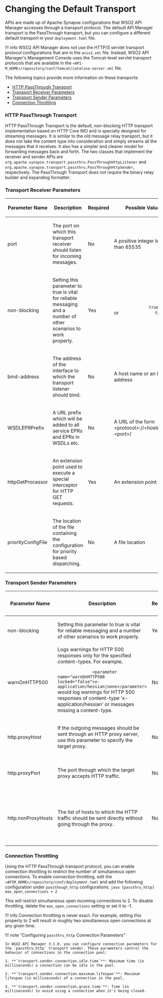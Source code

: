 # Changing the Default Transport

APIs are made up of Apache Synapse configurations that WSO2 API Manager accesses through a transport protocol. The default API Manager transport is the PassThrough transport, but you can configure a different default transport in your `deployment.toml` file.

!!! info
    WSO2 API Manager does not use the HTTP/S servlet transport protocol configurations that are in the `axis2.xml` file. Instead, WSO2 API Manager's Management Console uses the Tomcat-level servlet transport protocols that are available in the `<API-M_HOME>/repository/conf/tomcat/catalina-server.xml` file.


The following topics provide more information on these transports:

-   [HTTP PassThrough Transport](#http-passthrough-transport)
-   [Transport Receiver Parameters](#transport-receiver-parameters)
-   [Transport Sender Parameters](#transport-sender-parameters)
-   [Connection Throttling](#connection-throttling)

### HTTP PassThrough Transport

HTTP PassThrough Transport is the default, non-blocking HTTP transport implementation based on HTTP Core NIO and is specially designed for streaming messages. It is similar to the old message relay transport, but it does not take the content type into consideration and simply streams all the messages that it receives. It also has a simpler and cleaner model for forwarding messages back and forth. The two classes that implement the receiver and sender APIs are `org.apache.synapse.transport.passthru.PassThroughHttpListener` and `org.apache.synapse.transport.passthru.PassThroughHttpSender`, respectively. The PassThrough Transport does not require the binary relay builder and expanding formatter.

### Transport Receiver Parameters

<table>
<colgroup>
<col width="15%" />
<col width="35%" />
<col width="10%" />
<col width="20%" />
<col width="20%" />
</colgroup>
<thead>
<tr class="header">
<th><p>Parameter Name</p></th>
<th><p>Description</p></th>
<th><p>Required</p></th>
<th><p>Possible Values</p></th>
<th><p>Default Value</p></th>
</tr>
</thead>
<tbody>
<tr class="odd">
<td><p>port</p></td>
<td><p>The port on which this transport receiver should listen for incoming messages.</p></td>
<td><p>No</p></td>
<td><p>A positive integer less than 65535</p></td>
<td><p>8280</p></td>
</tr>
<tr class="even">
<td><p>non-blocking</p></td>
<td><p>Setting this parameter to true is vital for reliable messaging and a number of other scenarios to work properly.</p></td>
<td><p>Yes</p></td>
<td><p><code>              true             </code> or <code>              false             </code> <em><br />
</em></p></td>
<td><p><code>              true             </code></p></td>
</tr>
<tr class="odd">
<td><p>bind-address</p></td>
<td><p>The address of the interface to which the transport listener should bind.</p></td>
<td><p>No</p></td>
<td><p>A host name or an IP address</p></td>
<td><p>127.0.0.1</p></td>
</tr>
<tr class="even">
<td><p>WSDLEPRPrefix</p></td>
<td><p>A URL prefix which will be added to all service EPRs and EPRs in WSDLs etc.</p></td>
<td><p>No</p></td>
<td><p>A URL of the form &lt;protocol&gt;://&lt;hostname&gt;:&lt;port&gt;/</p></td>
<td><p></p></td>
</tr>
<tr class="odd">
<td><p>httpGetProcessor</p></td>
<td><p>An extension point used to execute a special interceptor for HTTP GET requests.</p></td>
<td><p>Yes</p></td>
<td><p>An extension point</p></td>
<td><p><code>              org.wso2.carbon.mediation.transport.handlers                            .PassThroughNHttpGetProcessor             </code></p></td>
</tr>
<tr class="even">
<td><p>priorityConfigFile</p></td>
<td><p>The location of the file containing the configuration for priority based dispatching.</p></td>
<td><p>No</p></td>
<td><p>A file location</p></td>
<td></td>
</tr>
</tbody>
</table>

### Transport Sender Parameters

<table>
<colgroup>
<col width="15%" />
<col width="35%" />
<col width="10%" />
<col width="20%" />
<col width="20%" />
</colgroup>
<thead>
<tr class="header">
<th><p>Parameter Name</p></th>
<th><p>Description</p></th>
<th><p>Required</p></th>
<th><p>Possible Values</p></th>
<th><p>Default Value</p></th>
</tr>
</thead>
<tbody>
<tr class="odd">
<td><p>non-blocking</p></td>
<td><p>Setting this parameter to true is vital for reliable messaging and a number of other scenarios to work properly.</p></td>
<td>Yes</td>
<td><code>             true            </code> or <code>             false            </code></td>
<td><code>             true            </code></td>
</tr>
<tr class="even">
<td>warnOnHTTP500</td>
<td>Logs warnings for HTTP 500 responses only for the specified content-types. For example,
<p><code>              &lt;parameter name=&quot;warnOnHTTP500 locked=&quot;false&quot;&gt;x-application/hessian|none&lt;/parameter&gt;             </code> would log warnings for HTTP 500 responses of content-type 'x-application/hessian' or messages missing a content-type.</p></td>
<td>No</td>
<td>A list of content types separated by &quot;|&quot;</td>
<td></td>
</tr>
<tr class="odd">
<td><p>http.proxyHost</p></td>
<td><p>If the outgoing messages should be sent through an HTTP proxy server, use this parameter to specify the target proxy.</p></td>
<td><p>No</p></td>
<td><p>A host name or an IP address</p></td>
<td><p></p></td>
</tr>
<tr class="even">
<td><p>http.proxyPort</p></td>
<td><p>The port through which the target proxy accepts HTTP traffic.</p></td>
<td><p>No</p></td>
<td><p>A positive integer less than 65535</p></td>
<td><p></p></td>
</tr>
<tr class="odd">
<td><p>http.nonProxyHosts</p></td>
<td><p>The list of hosts to which the HTTP traffic should be sent directly without going through the proxy.</p></td>
<td><p>No</p></td>
<td><p>A list of host names or IP addresses separated by '|'</p></td>
<td><p></p></td>
</tr>
</tbody>
</table>

### Connection Throttling

Using the HTTP PassThrough transport protocol, you can enable connection throttling to restrict the number of simultaneous open connections. To enable connection throttling, edit the `<APIM_HOME>/repository/conf/deployment.toml` and add the following configuration under `passthough_http` configurations.
    ``` java
        [passthru_http]
        max_open_connections = 2
    ```


This will restrict simultaneous open incoming connections to 2. To disable throttling, delete the `max_open_connections` setting or set it to -1.

!!! info
    Connection throttling is never exact. For example, setting this property to 2 will result in roughly two simultaneous open connections at any given time.

!!! note "Configuring `passthru_http` Connection Parameters"

    In WSO2 API Manager 3.1.0, you can configure connection parameters for the `passthru_http` transport sender. These parameters control the behavior of connections in the connection pool:

    1. **`transport.sender.connection.idle.time`**: Maximum time (in milliseconds) a connection can be idle in the pool.

    2. **`transport.sender.connection.maximum.lifespan`**: Maximum lifespan (in milliseconds) of a connection in the pool.

    3. **`transport.sender.connection.grace.time`**: Time (in milliseconds) to avoid using a connection when it's being closed.



